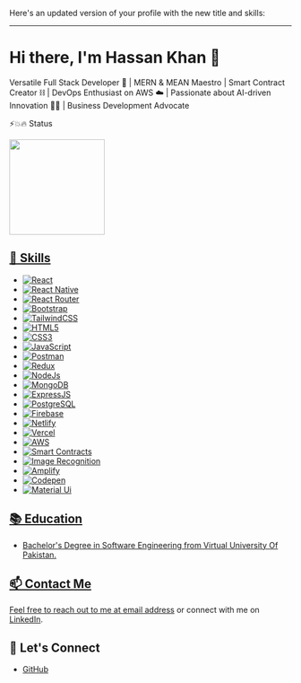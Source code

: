 Here's an updated version of your profile with the new title and skills:

---

# Hi there, I'm Hassan Khan 👋

Versatile Full Stack Developer 🚀 | MERN & MEAN Maestro | Smart Contract Creator ⛓️ | DevOps Enthusiast on AWS ☁️ | Passionate about AI-driven Innovation 🤖💡 | Business Development Advocate

⚡️💥🔥 Status 
<div>
  <a href="https://github.com/HamzaaliUddin">
   <img align="center" height="170" src="https://github-readme-stats.vercel.app/api/top-langs/?username=HamzaaliUddin&layout=compact&langs_count=16&theme=dracula"/>
</div>

## 🚀 Skills
- ![React](https://img.shields.io/badge/react-%2320232a.svg?style=for-the-badge&logo=react&logoColor=%2361DAFB)
- ![React Native](https://img.shields.io/badge/react_native-%2320232a.svg?style=for-the-badge&logo=react&logoColor=%2361DAFB)
- ![React Router](https://img.shields.io/badge/React_Router-CA4245?style=for-the-badge&logo=react-router&logoColor=white)
- ![Bootstrap](https://img.shields.io/badge/bootstrap-%23563D7C.svg?style=for-the-badge&logo=bootstrap&logoColor=white)
- ![TailwindCSS](https://img.shields.io/badge/tailwindcss-%2338B2AC.svg?style=for-the-badge&logo=tailwind-css&logoColor=white)
- ![HTML5](https://img.shields.io/badge/html5-%23E34F26.svg?style=for-the-badge&logo=html5&logoColor=white)
- ![CSS3](https://img.shields.io/badge/css3-%231572B6.svg?style=for-the-badge&logo=css3&logoColor=white)
- ![JavaScript](https://img.shields.io/badge/javascript-%23323330.svg?style=for-the-badge&logo=javascript&logoColor=%23F7DF1E)
- ![Postman](https://img.shields.io/badge/Postman-FF6C37?style=for-the-badge&logo=postman&logoColor=white)
- ![Redux](https://img.shields.io/badge/Redux-7D2DA1?style=for-the-badge&logo=redux&logoColor=white)
- ![NodeJs](https://img.shields.io/badge/Node.js-43853D?style=for-the-badge&logo=node.js&logoColor=white)
- ![MongoDB](https://img.shields.io/badge/MongoDB-4EA94B?style=for-the-badge&logo=mongodb&logoColor=white)
- ![ExpressJS](https://img.shields.io/badge/Express.js-404D59?style=for-the-badge&logo=node.js&logoColor=white)
- ![PostgreSQL](https://img.shields.io/badge/PostgreSQL-08658c?style=for-the-badge&logo=postgresql&logoColor=white)
- ![Firebase](https://img.shields.io/badge/Firebase-f1c232?style=for-the-badge&logo=firebase&logoColor=white)
- ![Netlify](https://img.shields.io/badge/Netlify-87CEEB.svg?style=for-the-badge&logo=netlify&logoColor=white)
- ![Vercel](https://img.shields.io/badge/Vercel-000000?style=for-the-badge&logo=vercel&logoColor=white)
- ![AWS](https://img.shields.io/badge/AWS-232F3E?style=for-the-badge&logo=amazonaws&logoColor=white)
- ![Smart Contracts](https://img.shields.io/badge/Smart%20Contracts-3C3C3D?style=for-the-badge&logo=ethereum&logoColor=white)
- ![Image Recognition](https://img.shields.io/badge/Image%20Recognition-FF6F00?style=for-the-badge&logo=google&logoColor=white)
- ![Amplify](https://img.shields.io/badge/AWS%20Amplify-FF9900?style=for-the-badge&logo=amazonaws&logoColor=white)
- ![Codepen](https://img.shields.io/badge/Codepen-444444?style=for-the-badge&logo=codepen&logoColor=white)
- ![Material Ui](https://img.shields.io/badge/MaterialUi-073763?style=for-the-badge&logo=materialui&logoColor=white)

## 📚 Education

- Bachelor's Degree in Software Engineering from Virtual University Of Pakistan.

## 📫 Contact Me

Feel free to reach out to me at [email address](mailto:hassanusman26373@gmail.com) or connect with me on [LinkedIn](https://www.linkedin.com/in/hassan-khan-224653222/).

## 🤝 Let's Connect
- [GitHub](https://github.com/hassanusman26373)
